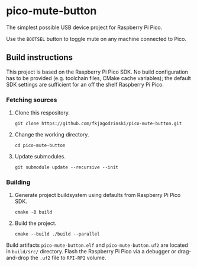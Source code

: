 # pico-mute-button

The simplest possible USB device project for Raspberry Pi Pico.

Use the `BOOTSEL` button to toggle mute on any machine connected to Pico.

## Build instructions

This project is based on the Raspberry Pi Pico SDK. No build configuration has to be provided (e.g. toolchain files, CMake cache variables); the default SDK settings are sufficient for an off the shelf Raspberry Pi Pico.

### Fetching sources

1. Clone this respository.

    ```shell
    git clone https://github.com/fkjagodzinski/pico-mute-button.git
    ```

1. Change the working directory.

    ```shell
    cd pico-mute-button
    ```

1. Update submodules.

    ```shell
    git submodule update --recursive --init
    ```

### Building

1. Generate project buildsystem using defaults from Raspberry Pi Pico SDK.

    ```shell
    cmake -B build
    ```

1. Build the project.

    ```shell
    cmake --build ./build --parallel
    ```

Build artifacts `pico-mute-button.elf` and `pico-mute-button.uf2` are located in `build/src/` directory. Flash the Raspberry Pi Pico via a debugger or drag-and-drop the `.uf2` file to `RPI-RP2` volume.
